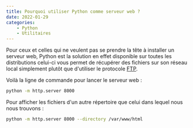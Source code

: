 ```yaml
---
title: Pourquoi utiliser Python comme serveur web ?
date: 2022-01-29
categories:
    - Python
    - Utilitaires
--- 
```


Pour ceux et celles qui ne veulent pas se prendre la tête à installer un serveur web, Python est la solution en effet disponible sur toutes les distributions celui-ci vous permet de récupérer des fichiers sur son réseau local simplement plutôt que d'utiliser le protocole [FTP](https://fr.wikipedia.org/wiki/File_Transfer_Protocol).

Voilà la ligne de commande pour lancer le serveur web :

```bash
python -m http.server 8000
```

Pour afficher les fichiers d'un autre répertoire que celui dans lequel nous nous trouvons :

```bash
python -m http.server 8000 --directory /var/www/html
```